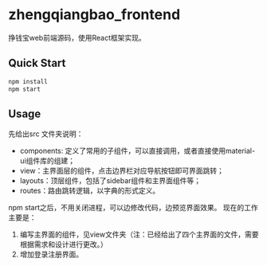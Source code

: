 # zhengqiangbao_frontend

挣钱宝web前端源码，使用React框架实现。

## Quick Start

```javascript
npm install
npm start
```

## Usage

先给出src 文件夹说明：

* components: 定义了常用的子组件，可以直接调用，或者直接使用material-ui组件库的组建；
* view：主界面层的组件，点击边界栏对应导航按钮即可界面跳转；
* layouts：顶层组件，包括了sidebar组件和主界面组件等；
* routes：路由跳转逻辑，以字典的形式定义。

npm start之后，不用关闭进程，可以边修改代码，边预览界面效果。
现在的工作主要是：

1. 编写主界面的组件，见view文件夹（注：已经给出了四个主界面的文件，需要根据需求和设计进行更改。）
2. 增加登录注册界面。
